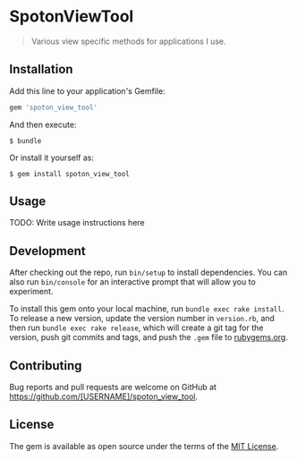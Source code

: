 # SpotonViewTool

> Various view specific methods for applications I use.

## Installation

Add this line to your application's Gemfile:

```ruby
gem 'spoton_view_tool'
```

And then execute:

    $ bundle

Or install it yourself as:

    $ gem install spoton_view_tool

## Usage

TODO: Write usage instructions here

## Development

After checking out the repo, run `bin/setup` to install dependencies. You can also run `bin/console` for an interactive prompt that will allow you to experiment.

To install this gem onto your local machine, run `bundle exec rake install`. To release a new version, update the version number in `version.rb`, and then run `bundle exec rake release`, which will create a git tag for the version, push git commits and tags, and push the `.gem` file to [rubygems.org](https://rubygems.org).

## Contributing

Bug reports and pull requests are welcome on GitHub at https://github.com/[USERNAME]/spoton_view_tool.

## License

The gem is available as open source under the terms of the [MIT License](http://opensource.org/licenses/MIT).
